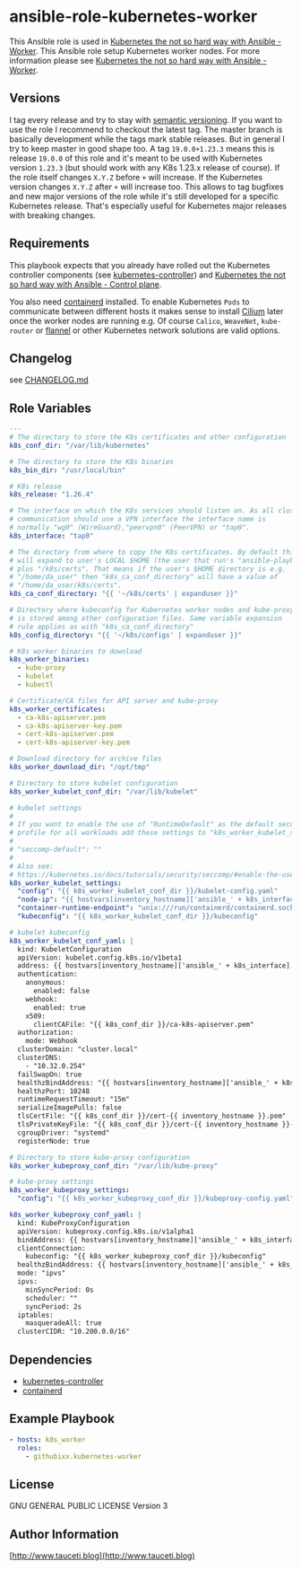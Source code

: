 ansible-role-kubernetes-worker
==============================

This Ansible role is used in [Kubernetes the not so hard way with Ansible - Worker](https://www.tauceti.blog/posts/kubernetes-the-not-so-hard-way-with-ansible-worker-2020/). This Ansible role setup Kubernetes worker nodes. For more information please see [Kubernetes the not so hard way with Ansible - Worker](https://www.tauceti.blog/posts/kubernetes-the-not-so-hard-way-with-ansible-worker-2020/).

Versions
--------

I tag every release and try to stay with [semantic versioning](http://semver.org). If you want to use the role I recommend to checkout the latest tag. The master branch is basically development while the tags mark stable releases. But in general I try to keep master in good shape too. A tag `19.0.0+1.23.3` means this is release `19.0.0` of this role and it's meant to be used with Kubernetes version `1.23.3` (but should work with any K8s 1.23.x release of course). If the role itself changes `X.Y.Z` before `+` will increase. If the Kubernetes version changes `X.Y.Z` after `+` will increase too. This allows to tag bugfixes and new major versions of the role while it's still developed for a specific Kubernetes release. That's especially useful for Kubernetes major releases with breaking changes.

Requirements
------------

This playbook expects that you already have rolled out the Kubernetes controller components (see [kubernetes-controller](https://galaxy.ansible.com/githubixx/kubernetes-controller/)) and [Kubernetes the not so hard way with Ansible - Control plane](https://www.tauceti.blog/post/kubernetes-the-not-so-hard-way-with-ansible-control-plane/).

You also need [containerd](https://galaxy.ansible.com/githubixx/containerd) installed. To enable Kubernetes `Pods` to communicate between different hosts it makes sense to install [Cilium](https://galaxy.ansible.com/githubixx/cilium_kubernetes) later once the worker nodes are running e.g. Of course `Calico`, `WeaveNet`, `kube-router` or [flannel](https://galaxy.ansible.com/githubixx/flanneld) or other Kubernetes network solutions are valid options.

Changelog
---------

see [CHANGELOG.md](https://github.com/githubixx/ansible-role-kubernetes-worker/blob/master/CHANGELOG.md)

Role Variables
--------------

```yaml
---
# The directory to store the K8s certificates and other configuration
k8s_conf_dir: "/var/lib/kubernetes"

# The directory to store the K8s binaries
k8s_bin_dir: "/usr/local/bin"

# K8s release
k8s_release: "1.26.4"

# The interface on which the K8s services should listen on. As all cluster
# communication should use a VPN interface the interface name is
# normally "wg0" (WireGuard),"peervpn0" (PeerVPN) or "tap0".
k8s_interface: "tap0"

# The directory from where to copy the K8s certificates. By default this
# will expand to user's LOCAL $HOME (the user that run's "ansible-playbook ..."
# plus "/k8s/certs". That means if the user's $HOME directory is e.g.
# "/home/da_user" then "k8s_ca_conf_directory" will have a value of
# "/home/da_user/k8s/certs".
k8s_ca_conf_directory: "{{ '~/k8s/certs' | expanduser }}"

# Directory where kubeconfig for Kubernetes worker nodes and kube-proxy
# is stored among other configuration files. Same variable expansion
# rule applies as with "k8s_ca_conf_directory"
k8s_config_directory: "{{ '~/k8s/configs' | expanduser }}"

# K8s worker binaries to download
k8s_worker_binaries:
  - kube-proxy
  - kubelet
  - kubectl

# Certificate/CA files for API server and kube-proxy
k8s_worker_certificates:
  - ca-k8s-apiserver.pem
  - ca-k8s-apiserver-key.pem
  - cert-k8s-apiserver.pem
  - cert-k8s-apiserver-key.pem

# Download directory for archive files
k8s_worker_download_dir: "/opt/tmp"

# Directory to store kubelet configuration
k8s_worker_kubelet_conf_dir: "/var/lib/kubelet"

# kubelet settings
# 
# If you want to enable the use of "RuntimeDefault" as the default seccomp
# profile for all workloads add these settings to "k8s_worker_kubelet_settings":
# 
# "seccomp-default": ""
#
# Also see:
# https://kubernetes.io/docs/tutorials/security/seccomp/#enable-the-use-of-runtimedefault-as-the-default-seccomp-profile-for-all-workloads
k8s_worker_kubelet_settings:
  "config": "{{ k8s_worker_kubelet_conf_dir }}/kubelet-config.yaml"
  "node-ip": "{{ hostvars[inventory_hostname]['ansible_' + k8s_interface].ipv4.address }}"
  "container-runtime-endpoint": "unix:///run/containerd/containerd.sock"
  "kubeconfig": "{{ k8s_worker_kubelet_conf_dir }}/kubeconfig"

# kubelet kubeconfig
k8s_worker_kubelet_conf_yaml: |
  kind: KubeletConfiguration
  apiVersion: kubelet.config.k8s.io/v1beta1
  address: {{ hostvars[inventory_hostname]['ansible_' + k8s_interface].ipv4.address }}
  authentication:
    anonymous:
      enabled: false
    webhook:
      enabled: true
    x509:
      clientCAFile: "{{ k8s_conf_dir }}/ca-k8s-apiserver.pem"
  authorization:
    mode: Webhook
  clusterDomain: "cluster.local"
  clusterDNS:
    - "10.32.0.254"
  failSwapOn: true
  healthzBindAddress: "{{ hostvars[inventory_hostname]['ansible_' + k8s_interface].ipv4.address }}"
  healthzPort: 10248
  runtimeRequestTimeout: "15m"
  serializeImagePulls: false
  tlsCertFile: "{{ k8s_conf_dir }}/cert-{{ inventory_hostname }}.pem"
  tlsPrivateKeyFile: "{{ k8s_conf_dir }}/cert-{{ inventory_hostname }}-key.pem"
  cgroupDriver: "systemd"
  registerNode: true

# Directory to store kube-proxy configuration
k8s_worker_kubeproxy_conf_dir: "/var/lib/kube-proxy"

# kube-proxy settings
k8s_worker_kubeproxy_settings:
  "config": "{{ k8s_worker_kubeproxy_conf_dir }}/kubeproxy-config.yaml"

k8s_worker_kubeproxy_conf_yaml: |
  kind: KubeProxyConfiguration
  apiVersion: kubeproxy.config.k8s.io/v1alpha1
  bindAddress: {{ hostvars[inventory_hostname]['ansible_' + k8s_interface].ipv4.address }}
  clientConnection:
    kubeconfig: "{{ k8s_worker_kubeproxy_conf_dir }}/kubeconfig"
  healthzBindAddress: {{ hostvars[inventory_hostname]['ansible_' + k8s_interface].ipv4.address }}:10256
  mode: "ipvs"
  ipvs:
    minSyncPeriod: 0s
    scheduler: ""
    syncPeriod: 2s
  iptables:
    masqueradeAll: true
  clusterCIDR: "10.200.0.0/16"
```

Dependencies
------------

- [kubernetes-controller](https://galaxy.ansible.com/githubixx/kubernetes-controller/)
- [containerd](https://galaxy.ansible.com/githubixx/containerd)

Example Playbook
----------------

```yaml
- hosts: k8s_worker
  roles:
    - githubixx.kubernetes-worker
```

License
-------

GNU GENERAL PUBLIC LICENSE Version 3

Author Information
------------------

[http://www.tauceti.blog](http://www.tauceti.blog)
